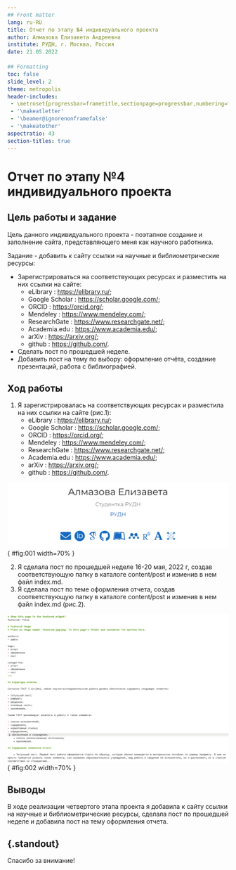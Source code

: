 ```yaml
---
## Front matter
lang: ru-RU
title: Отчет по этапу №4 индивидуального проекта
author: Алмазова Елизавета Андреевна
institute: РУДН, г. Москва, Россия
date: 21.05.2022

## Formatting
toc: false
slide_level: 2
theme: metropolis
header-includes: 
 - \metroset{progressbar=frametitle,sectionpage=progressbar,numbering=fraction}
 - '\makeatletter'
 - '\beamer@ignorenonframefalse'
 - '\makeatother'
aspectratio: 43
section-titles: true
---
```


# Отчет по этапу №4 индивидуального проекта

## Цель работы и задание

Цель данного индивидуального проекта - поэтапное создание и заполнение сайта, представляющего меня как научного работника.

Задание - добавить к сайту ссылки на научные и библиометрические ресурсы:

- Зарегистрироваться на соответствующих ресурсах и разместить на них ссылки на сайте:
	- eLibrary : https://elibrary.ru/;
	- Google Scholar : https://scholar.google.com/;
	- ORCID : https://orcid.org/;
	- Mendeley : https://www.mendeley.com/;
	- ResearchGate : https://www.researchgate.net/;
	- Academia.edu : https://www.academia.edu/;
	- arXiv : https://arxiv.org/;
	- github : https://github.com/.
- Сделать пост по прошедшей неделе.
- Добавить пост на тему по выбору: оформление отчёта, создание презентаций, работа с библиографией.


## Ход работы

1. Я зарегистрировалась на соответствующих ресурсах и разместила на них ссылки на сайте (рис.1):
	- eLibrary : https://elibrary.ru/;
	- Google Scholar : https://scholar.google.com/;
	- ORCID : https://orcid.org/;
	- Mendeley : https://www.mendeley.com/;
	- ResearchGate : https://www.researchgate.net/;
	- Academia.edu : https://www.academia.edu/;
	- arXiv : https://arxiv.org/;
	- github : https://github.com/.

![Рисунок 1 - Результат добавления ссылок.](image/2.png){ #fig:001 width=70% }

2. Я сделала пост по прошедшей неделе 16-20 мая, 2022 г, создав соответствующую папку в каталоге content/post и изменив в нем файл index.md.
3. Я сделала пост по теме оформления отчета, создав соответствующую папку в каталоге content/post и изменив в нем файл index.md (рис.2).

![Рисунок 2 - Редактирование поста.](image/1.png){ #fig:002 width=70% }

## Выводы

В ходе реализации четвертого этапа проекта я добавила к сайту ссылки на научные и библиометрические ресурсы, сделала пост по прошедшей неделе и добавила пост на тему оформления отчета.

## {.standout}

Спасибо за внимание!
